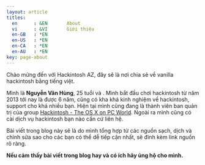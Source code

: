 ```yaml
---
layout: article
titles:
  en      : &EN       About
  vi      : &VI       Giới thiệu
  en-GB   : *EN
  en-US   : *EN
  en-CA   : *EN
  en-AU   : *EN
key: page-about
---
```


Chào mừng đến với Hackintosh AZ, đây sẽ là nơi chia sẻ về vanilla hackintosh bằng tiếng việt.

Mình là __Nguyễn Văn Hùng__, 25 tuổi và . Mình bắt đầu chơi hackintosh từ năm 2013 tới nay là được 6 năm, cũng có kha khá kinh nghiệm về hackintosh, support cho khá nhiều bạn. Hiện tại mình cũng đang là thành viên ban quản trị của group [Hackintosh - The OS X on PC World](https://www.facebook.com/groups/hackintoshPC/). Ngoài ra mình cũng có cài dịch vụ hackintosh bạn nào cần cứ liên hệ.

Bài viết trong blog này sẽ là do mình tổng hợp từ các nguồn sạch, dịch và chỉnh sửa sao cho các bạn có thể dễ tiếp cận nhất, sẽ đính kèm link nguồn rõ ràng.

__Nếu cảm thấy bài viết trong blog hay và có ích hãy ủng hộ cho mình.__
